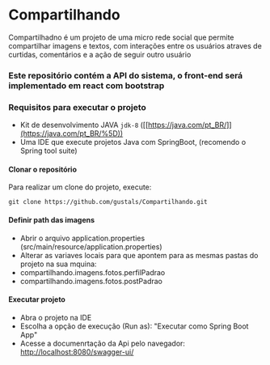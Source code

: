 # Compartilhando

Compartilhadno é um projeto de uma micro rede social que permite compartilhar imagens e textos, com interações entre os usuários atraves de curtidas, 
comentários e a ação de seguir outro usuário

### Este repositório contém a API do sistema, o front-end será implementado em react com bootstrap 

### Requisitos para executar o projeto
-   Kit de desenvolvimento JAVA  `jdk-8` ([[https://java.com/pt_BR/]](https://java.com/pt_BR/%5D))
-   Uma IDE que execute projetos Java com SpringBoot, (recomendo o Spring tool suite)

#### Clonar o repositório

Para realizar um clone do projeto, execute:
```
git clone https://github.com/gustals/Compartilhando.git
```
#### Definir path das imagens

- Abrir o arquivo application.properties (src/main/resource/application.properties)
- Alterar as variaves locais para que apontem para as mesmas pastas do projeto na sua mquina:
- compartilhando.imagens.fotos.perfilPadrao
- compartilhando.imagens.fotos.postPadrao

#### Executar projeto

- Abra o projeto na IDE
- Escolha a opção de execução (Run as): "Executar como Spring Boot App"
- Acesse a documenrtação da Api pelo navegador: [http://localhost:8080/swagger-ui/](http://localhost:8080/swagger-ui/)
